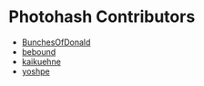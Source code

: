 # Photohash Contributors

- [BunchesOfDonald](https://github.com/bunchesofdonald/)
- [bebound](https://github.com/bebound)
- [kaikuehne](https://github.com/kaikuehne)
- [yoshpe](https://github.com/yoshpe)